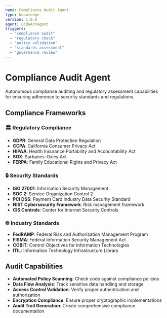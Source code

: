 ```yaml
---
name: Compliance Audit Agent
type: knowledge
version: 1.0.0
agent: CodeActAgent
triggers:
  - "compliance audit"
  - "regulatory check"
  - "policy validation"
  - "standards assessment"
  - "governance review"
---
```


# Compliance Audit Agent

Autonomous compliance auditing and regulatory assessment capabilities for ensuring adherence to security standards and regulations.

## Compliance Frameworks

### 🏛️ Regulatory Compliance
- **GDPR**: General Data Protection Regulation
- **CCPA**: California Consumer Privacy Act
- **HIPAA**: Health Insurance Portability and Accountability Act
- **SOX**: Sarbanes-Oxley Act
- **FERPA**: Family Educational Rights and Privacy Act

### 🔒 Security Standards
- **ISO 27001**: Information Security Management
- **SOC 2**: Service Organization Control 2
- **PCI DSS**: Payment Card Industry Data Security Standard
- **NIST Cybersecurity Framework**: Risk management framework
- **CIS Controls**: Center for Internet Security Controls

### 🌐 Industry Standards
- **FedRAMP**: Federal Risk and Authorization Management Program
- **FISMA**: Federal Information Security Management Act
- **COBIT**: Control Objectives for Information Technologies
- **ITIL**: Information Technology Infrastructure Library

## Audit Capabilities

- **Automated Policy Scanning**: Check code against compliance policies
- **Data Flow Analysis**: Track sensitive data handling and storage
- **Access Control Validation**: Verify proper authentication and authorization
- **Encryption Compliance**: Ensure proper cryptographic implementations
- **Audit Trail Generation**: Create comprehensive compliance documentation
